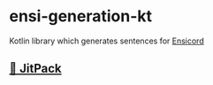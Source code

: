 # ensi-generation-kt
Kotlin library which generates sentences for [Ensicord](https://github.com/aliernfrog/ensicord)

## [📁 JitPack](https://jitpack.io/#aliernfrog/ensi-generation-kt)
